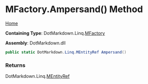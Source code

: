 # MFactory\.Ampersand\(\) Method

[Home](../../../../README.md)

**Containing Type**: DotMarkdown\.Linq\.[MFactory](../README.md)

**Assembly**: DotMarkdown\.dll

```csharp
public static DotMarkdown.Linq.MEntityRef Ampersand()
```

### Returns

DotMarkdown\.Linq\.[MEntityRef](../../MEntityRef/README.md)

